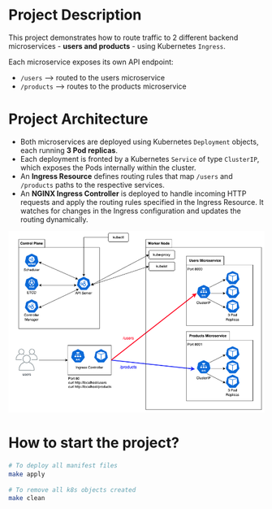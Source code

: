 # Project Description

This project demonstrates how to route traffic to 2 different backend microservices - **users and products** - using Kubernetes `Ingress`.

Each microservice exposes its own API endpoint:

- `/users` --> routed to the users microservice
- `/products` --> routes to the products microservice

# Project Architecture

- Both microservices are deployed using Kubernetes `Deployment` objects, each running **3 Pod replicas**.
- Each deployment is fronted by a Kubernetes `Service` of type `ClusterIP`, which exposes the Pods internally within the cluster.
- An **Ingress Resource** defines routing rules that map `/users` and `/products` paths to the respective services.
- An **NGINX Ingress Controller** is deployed to handle incoming HTTP requests and apply the routing rules specified in the Ingress Resource.
  It watches for changes in the Ingress configuration and updates the routing dynamically.

![Project Architecture](./project-architecture.png)

# How to start the project?

```sh
# To deploy all manifest files
make apply
```

```sh
# To remove all k8s objects created
make clean
```
